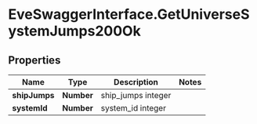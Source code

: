 # EveSwaggerInterface.GetUniverseSystemJumps200Ok

## Properties
Name | Type | Description | Notes
------------ | ------------- | ------------- | -------------
**shipJumps** | **Number** | ship_jumps integer | 
**systemId** | **Number** | system_id integer | 


